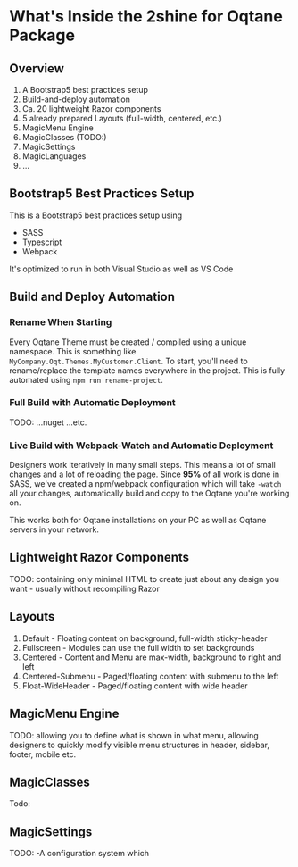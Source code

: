 # What's Inside the 2shine for Oqtane Package

## Overview

1. A Bootstrap5 best practices setup
1. Build-and-deploy automation
1. Ca. 20 lightweight Razor components
1. 5 already prepared Layouts (full-width, centered, etc.)
1. MagicMenu Engine 
1. MagicClasses (TODO:)
1. MagicSettings
1. MagicLanguages
1. ...

## Bootstrap5 Best Practices Setup

This is a Bootstrap5 best practices setup using

* SASS
* Typescript
* Webpack

It's optimized to run in both Visual Studio as well as VS Code

## Build and Deploy Automation

### Rename When Starting

Every Oqtane Theme must be created / compiled using a unique namespace. 
This is something like `MyCompany.Oqt.Themes.MyCustomer.Client`.
To start, you'll need to rename/replace the template names everywhere in the project. 
This is fully automated using `npm run rename-project`.

### Full Build with Automatic Deployment

TODO:
...nuget
...etc.

### Live Build with Webpack-Watch and Automatic Deployment

Designers work iteratively in many small steps.
This means a lot of small changes and a lot of reloading the page. 
Since **95%** of all work is done in SASS, 
we've created a npm/webpack configuration which will 
take `-watch` all your changes, automatically build and copy to the Oqtane you're working on. 

This works both for Oqtane installations on your PC as well as Oqtane servers in your network. 

## Lightweight Razor Components

TODO: 
containing only minimal HTML to create just about any design you want - usually without recompiling Razor

## Layouts

1. Default - Floating content on background, full-width sticky-header
2. Fullscreen - Modules can use the full width to set backgrounds
3. Centered - Content and Menu are max-width, background to right and left
4. Centered-Submenu - Paged/floating content with submenu to the left
5. Float-WideHeader - Paged/floating content with wide header

## MagicMenu Engine

TODO: 
allowing you to define what is shown in what menu, allowing designers to quickly modify visible menu structures in header, sidebar, footer, mobile etc.

## MagicClasses

Todo: 

## MagicSettings

TODO: 
 -A configuration system which 
